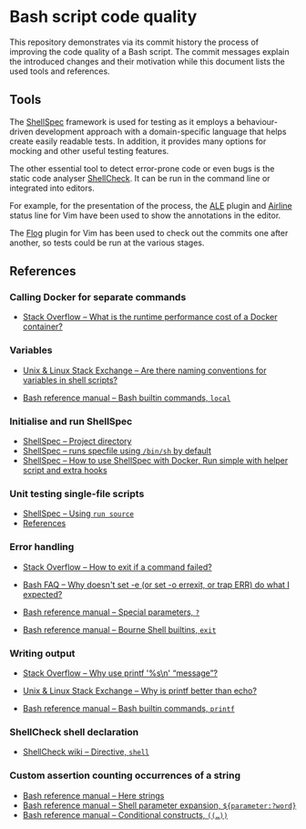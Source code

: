 # Bash script code quality

This repository demonstrates via its commit history the process of improving the
code quality of a Bash script. The commit messages explain the introduced
changes and their motivation while this document lists the used tools and
references.


## Tools

The [ShellSpec] framework is used for testing as it employs a behaviour-driven
development approach with a domain-specific language that helps create easily
readable tests. In addition, it provides many options for mocking and other
useful testing features.

The other essential tool to detect error-prone code or even bugs is the static
code analyser [ShellCheck]. It can be run in the command line or integrated into
editors.

For example, for the presentation of the process, the [ALE] plugin and [Airline]
status line for Vim have been used to show the annotations in the editor.

The [Flog] plugin for Vim has been used to check out the commits one after
another, so tests could be run at the various stages.


## References

### Calling Docker for separate commands

* [Stack Overflow – What is the runtime performance cost of a Docker container?](https://stackoverflow.com/a/26149994)


### Variables

* [Unix & Linux Stack Exchange – Are there naming conventions for variables in shell scripts?](https://unix.stackexchange.com/a/42849)

* [Bash reference manual – Bash builtin commands, `local`](https://www.gnu.org/software/bash/manual/html_node/Bash-Builtins.html)


### Initialise and run ShellSpec

* [ShellSpec – Project directory](https://github.com/shellspec/shellspec/blob/b2621f7e3f63a5a683a8994bbc916dc794f2dfb8/README.md#project-directory)
* [ShellSpec – runs specfile using `/bin/sh` by default](https://github.com/shellspec/shellspec/blob/b2621f7e3f63a5a683a8994bbc916dc794f2dfb8/README.md#runs-specfile-using-binsh-by-default)
* [ShellSpec – How to use ShellSpec with Docker, Run simple with helper script and extra hooks](https://github.com/shellspec/shellspec/blob/b2621f7e3f63a5a683a8994bbc916dc794f2dfb8/docs/docker.md#2-run-simple-with-helper-script-and-extra-hooks)


### Unit testing single-file scripts

* [ShellSpec – Using `run source`](https://github.com/shellspec/shellspec/blob/b2621f7e3f63a5a683a8994bbc916dc794f2dfb8/README.md#using-run-source)
* [References](https://github.com/shellspec/shellspec/blob/b2621f7e3f63a5a683a8994bbc916dc794f2dfb8/docs/references.md)


### Error handling

* [Stack Overflow – How to exit if a command failed?](https://stackoverflow.com/q/3822621)
* [Bash FAQ – Why doesn't set -e (or set -o errexit, or trap ERR) do what I expected?](https://mywiki.wooledge.org/BashFAQ/105)

* [Bash reference manual – Special parameters, `?`](https://www.gnu.org/software/bash/manual/html_node/Special-Parameters.html)
* [Bash reference manual – Bourne Shell builtins, `exit`](https://www.gnu.org/software/bash/manual/html_node/Bourne-Shell-Builtins.html)


### Writing output

* [Stack Overflow – Why use printf '%s\n' “message”?](https://stackoverflow.com/a/66439091)
* [Unix & Linux Stack Exchange – Why is printf better than echo?](https://unix.stackexchange.com/a/65819)

* [Bash reference manual – Bash builtin commands, `printf`](https://www.gnu.org/software/bash/manual/html_node/Bash-Builtins.html)


### ShellCheck shell declaration

* [ShellCheck wiki – Directive, `shell`](https://github.com/koalaman/shellcheck/wiki/Directive#shell)


### Custom assertion counting occurrences of a string

* [Bash reference manual – Here strings](https://www.gnu.org/software/bash/manual/html_node/Redirections.html#Here-Strings)
* [Bash reference manual – Shell parameter expansion, `${parameter:?word}`](https://www.gnu.org/software/bash/manual/html_node/Shell-Parameter-Expansion.html)
* [Bash reference manual – Conditional constructs, `((…))`](https://www.gnu.org/software/bash/manual/html_node/Conditional-Constructs.html)


[ALE]:
https://github.com/dense-analysis/ale

[Airline]:
https://github.com/vim-airline/vim-airline

[Flog]:
https://github.com/rbong/vim-flog

[ShellCheck]:
https://www.shellcheck.net

[ShellSpec]:
https://shellspec.info
